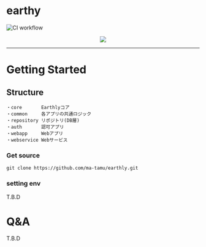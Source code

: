 # earthy
![CI workflow](https://github.com/ma-tamu/earthly/actions/workflows/ci.yml/badge.svg)

<p align="center">
  <a href="https://skillicons.dev">
    <img src="https://skillicons.dev/icons?i=java,gradle,spring,js,html,css,mysql,docker" />
  </a>
</p>

---

# Getting Started

## Structure
```
・core       Earthlyコア
・common     各アプリの共通ロジック
・repository リポジトリ(DB層)
・auth       認可アプリ
・webapp     Webアプリ
・webservice Webサービス
```

### Get source
```shell
git clone https://github.com/ma-tamu/earthly.git
```



### setting env
T.B.D

# Q&A
T.B.D
